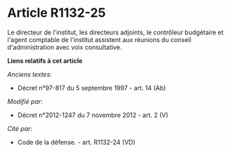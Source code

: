 # Article R1132-25

Le directeur de l'institut, les directeurs adjoints,      le contrôleur budgétaire  et l'agent comptable de l'institut
assistent aux réunions du conseil d'administration avec voix consultative.

**Liens relatifs à cet article**

_Anciens textes_:

  - Décret n°97-817 du 5 septembre 1997 - art. 14 (Ab)

_Modifié par_:

  - Décret n°2012-1247 du 7 novembre 2012 - art. 2 (V)

_Cité par_:

  - Code de la défense. - art. R1132-24 (VD)
